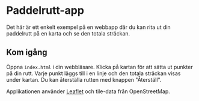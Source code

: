 # Paddelrutt-app

Det här är ett enkelt exempel på en webbapp där du kan rita ut din paddelrutt på en karta och se den totala sträckan.

## Kom igång

Öppna `index.html` i din webbläsare. Klicka på kartan för att sätta ut punkter på din rutt. Varje punkt läggs till i en linje och den totala sträckan visas under kartan. Du kan återställa rutten med knappen "Återställ".

Applikationen använder [Leaflet](https://leafletjs.com/) och tile-data från OpenStreetMap.
